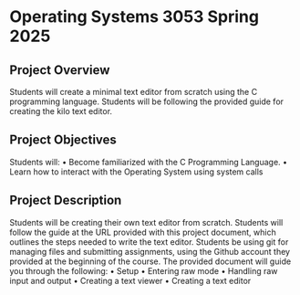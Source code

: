 # Operating Systems 3053 Spring 2025
## Project Overview
Students will create a minimal text editor from scratch using the C programming language. Students will
be following the provided guide for creating the kilo text editor.

## Project Objectives
Students will:
• Become familiarized with the C Programming Language.
• Learn how to interact with the Operating System using system calls

## Project Description 
Students will be creating their own text editor from scratch. Students will follow the guide at the URL
provided with this project document, which outlines the steps needed to write the text editor. Students
be using git for managing files and submitting assignments, using the Github account they provided at the
beginning of the course.
The provided document will guide you through the following:
• Setup
• Entering raw mode
• Handling raw input and output
• Creating a text viewer
• Creating a text editor

